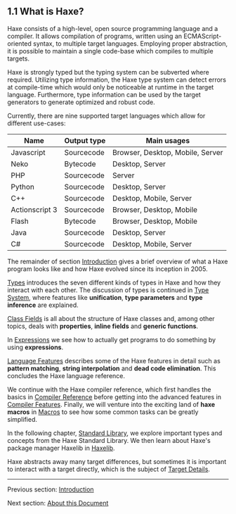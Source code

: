 ## 1.1 What is Haxe?

Haxe consists of a high-level, open source programming language and a compiler. It allows compilation of programs, written using an ECMAScript-oriented syntax, to multiple target languages. Employing proper abstraction, it is possible to maintain a single code-base which compiles to multiple targets.

Haxe is strongly typed but the typing system can be subverted where required. Utilizing type information, the Haxe type system can detect errors at compile-time which would only be noticeable at runtime in the target language. Furthermore, type information can be used by the target generators to generate optimized and robust code.

Currently, there are nine supported target languages which allow for different use-cases:

Name  | Output type  | Main usages 
 --- | --- | ---
Javascript  | Sourcecode  | Browser, Desktop, Mobile, Server 
Neko  | Bytecode  | Desktop, Server 
PHP  | Sourcecode  | Server 
Python  | Sourcecode  | Desktop, Server 
C++  | Sourcecode  | Desktop, Mobile, Server 
Actionscript 3  | Sourcecode  | Browser, Desktop, Mobile 
Flash  | Bytecode  | Browser, Desktop, Mobile 
 Java  | Sourcecode  | Desktop, Server 
C#  | Sourcecode  | Desktop, Mobile, Server 
 

The remainder of section [Introduction](introduction.md) gives a brief overview of what a Haxe program looks like and how Haxe evolved since its inception in 2005.

[Types](types.md) introduces the seven different kinds of types in Haxe and how they interact with each other. The discussion of types is continued in [Type System](type-system.md), where features like **unification**, **type parameters** and **type inference** are explained.

[Class Fields](class-field.md) is all about the structure of Haxe classes and, among other topics, deals with **properties**, **inline fields** and **generic functions**.

In [Expressions](expression.md) we see how to actually get programs to do something by using **expressions**.

[Language Features](lf.md) describes some of the Haxe features in detail such as **pattern matching**, **string interpolation** and **dead code elimination**. This concludes the Haxe language reference.

We continue with the Haxe compiler reference, which first handles the basics in [Compiler Reference](#) before getting into the advanced features in [Compiler Features](cr-features.md). Finally, we will venture into the exciting land of **haxe macros** in [Macros](macro.md) to see how some common tasks can be greatly simplified.

In the following chapter, [Standard Library](std.md), we explore important types and concepts from the Haxe Standard Library. We then learn about Haxe's package manager Haxelib in [Haxelib](haxelib.md).

Haxe abstracts away many target differences, but sometimes it is important to interact with a target directly, which is the subject of [Target Details](#).

---

Previous section: [Introduction](introduction.md)

Next section: [About this Document](introduction-about-this-document.md)